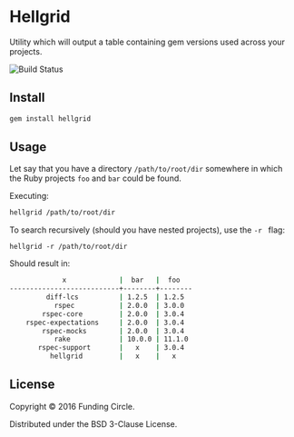 # Hellgrid

Utility which will output a table containing gem versions used across your projects.

![Build Status](https://circleci.com/gh/FundingCircle/hellgrid.svg?style=shield&circle-token=:circle-token)

## Install

```bash
gem install hellgrid
```

## Usage

Let say that you have a directory `/path/to/root/dir` somewhere in which the Ruby projects `foo` and `bar` could be found.

Executing:
```bash
hellgrid /path/to/root/dir
```

To search recursively (should you have nested projects), use the `-r ` flag:
```
hellgrid -r /path/to/root/dir
```

Should result in:
```bash
             x             |  bar   |  foo
---------------------------+--------+--------
         diff-lcs          | 1.2.5  | 1.2.5
           rspec           | 2.0.0  | 3.0.0
        rspec-core         | 2.0.0  | 3.0.4
    rspec-expectations     | 2.0.0  | 3.0.4
        rspec-mocks        | 2.0.0  | 3.0.4
           rake            | 10.0.0 | 11.1.0
       rspec-support       |   x    | 3.0.4
          hellgrid         |   x    |   x
```

## License

Copyright © 2016 Funding Circle.

Distributed under the BSD 3-Clause License.
